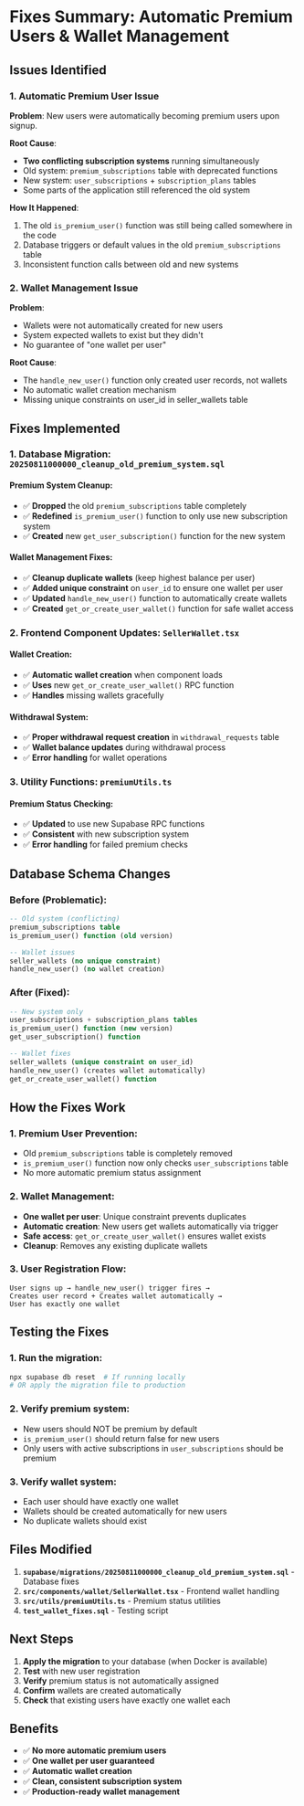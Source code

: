 # Fixes Summary: Automatic Premium Users & Wallet Management

## Issues Identified

### 1. **Automatic Premium User Issue**
**Problem**: New users were automatically becoming premium users upon signup.

**Root Cause**: 
- **Two conflicting subscription systems** running simultaneously
- Old system: `premium_subscriptions` table with deprecated functions
- New system: `user_subscriptions` + `subscription_plans` tables
- Some parts of the application still referenced the old system

**How It Happened**:
1. The old `is_premium_user()` function was still being called somewhere in the code
2. Database triggers or default values in the old `premium_subscriptions` table
3. Inconsistent function calls between old and new systems

### 2. **Wallet Management Issue**
**Problem**: 
- Wallets were not automatically created for new users
- System expected wallets to exist but they didn't
- No guarantee of "one wallet per user"

**Root Cause**:
- The `handle_new_user()` function only created user records, not wallets
- No automatic wallet creation mechanism
- Missing unique constraints on user_id in seller_wallets table

## Fixes Implemented

### 1. **Database Migration: `20250811000000_cleanup_old_premium_system.sql`**

#### Premium System Cleanup:
- ✅ **Dropped** the old `premium_subscriptions` table completely
- ✅ **Redefined** `is_premium_user()` function to only use new subscription system
- ✅ **Created** new `get_user_subscription()` function for the new system

#### Wallet Management Fixes:
- ✅ **Cleanup duplicate wallets** (keep highest balance per user)
- ✅ **Added unique constraint** on `user_id` to ensure one wallet per user
- ✅ **Updated** `handle_new_user()` function to automatically create wallets
- ✅ **Created** `get_or_create_user_wallet()` function for safe wallet access

### 2. **Frontend Component Updates: `SellerWallet.tsx`**

#### Wallet Creation:
- ✅ **Automatic wallet creation** when component loads
- ✅ **Uses** new `get_or_create_user_wallet()` RPC function
- ✅ **Handles** missing wallets gracefully

#### Withdrawal System:
- ✅ **Proper withdrawal request creation** in `withdrawal_requests` table
- ✅ **Wallet balance updates** during withdrawal process
- ✅ **Error handling** for wallet operations

### 3. **Utility Functions: `premiumUtils.ts`**

#### Premium Status Checking:
- ✅ **Updated** to use new Supabase RPC functions
- ✅ **Consistent** with new subscription system
- ✅ **Error handling** for failed premium checks

## Database Schema Changes

### Before (Problematic):
```sql
-- Old system (conflicting)
premium_subscriptions table
is_premium_user() function (old version)

-- Wallet issues
seller_wallets (no unique constraint)
handle_new_user() (no wallet creation)
```

### After (Fixed):
```sql
-- New system only
user_subscriptions + subscription_plans tables
is_premium_user() function (new version)
get_user_subscription() function

-- Wallet fixes
seller_wallets (unique constraint on user_id)
handle_new_user() (creates wallet automatically)
get_or_create_user_wallet() function
```

## How the Fixes Work

### 1. **Premium User Prevention**:
- Old `premium_subscriptions` table is completely removed
- `is_premium_user()` function now only checks `user_subscriptions` table
- No more automatic premium status assignment

### 2. **Wallet Management**:
- **One wallet per user**: Unique constraint prevents duplicates
- **Automatic creation**: New users get wallets automatically via trigger
- **Safe access**: `get_or_create_user_wallet()` ensures wallet exists
- **Cleanup**: Removes any existing duplicate wallets

### 3. **User Registration Flow**:
```
User signs up → handle_new_user() trigger fires → 
Creates user record + Creates wallet automatically → 
User has exactly one wallet
```

## Testing the Fixes

### 1. **Run the migration**:
```bash
npx supabase db reset  # If running locally
# OR apply the migration file to production
```

### 2. **Verify premium system**:
- New users should NOT be premium by default
- `is_premium_user()` should return false for new users
- Only users with active subscriptions in `user_subscriptions` should be premium

### 3. **Verify wallet system**:
- Each user should have exactly one wallet
- Wallets should be created automatically for new users
- No duplicate wallets should exist

## Files Modified

1. **`supabase/migrations/20250811000000_cleanup_old_premium_system.sql`** - Database fixes
2. **`src/components/wallet/SellerWallet.tsx`** - Frontend wallet handling
3. **`src/utils/premiumUtils.ts`** - Premium status utilities
4. **`test_wallet_fixes.sql`** - Testing script

## Next Steps

1. **Apply the migration** to your database (when Docker is available)
2. **Test** with new user registration
3. **Verify** premium status is not automatically assigned
4. **Confirm** wallets are created automatically
5. **Check** that existing users have exactly one wallet each

## Benefits

- ✅ **No more automatic premium users**
- ✅ **One wallet per user guaranteed**
- ✅ **Automatic wallet creation**
- ✅ **Clean, consistent subscription system**
- ✅ **Production-ready wallet management**
